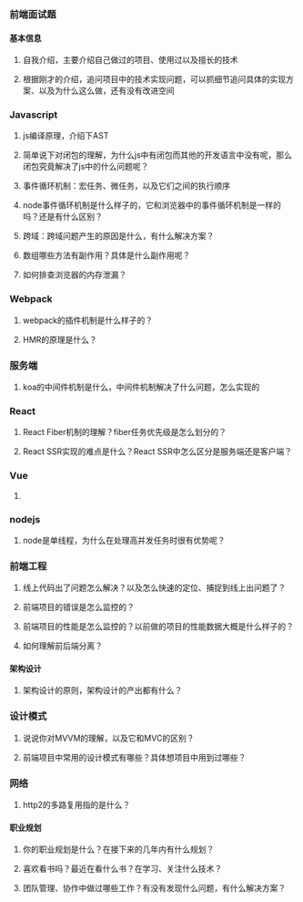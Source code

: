 ### 前端面试题

#### 基本信息

1. 自我介绍，主要介绍自己做过的项目、使用过以及擅长的技术

2. 根据刚才的介绍，追问项目中的技术实现问题，可以抓细节追问具体的实现方案、以及为什么这么做，还有没有改进空间


### Javascript

1. js编译原理，介绍下AST

2. 简单说下对闭包的理解，为什么js中有闭包而其他的开发语言中没有呢，那么闭包究竟解决了js中的什么问题呢？

3. 事件循环机制：宏任务、微任务，以及它们之间的执行顺序

4. node事件循环机制是什么样子的，它和浏览器中的事件循环机制是一样的吗？还是有什么区别？

5. 跨域：跨域问题产生的原因是什么，有什么解决方案？

6. 数组哪些方法有副作用？具体是什么副作用呢？

7. 如何排查浏览器的内存泄漏？ 

### Webpack

1. webpack的插件机制是什么样子的？

2. HMR的原理是什么？

### 服务端

1. koa的中间件机制是什么，中间件机制解决了什么问题，怎么实现的

### React

1. React Fiber机制的理解？fiber任务优先级是怎么划分的？

2. React SSR实现的难点是什么？React SSR中怎么区分是服务端还是客户端？

### Vue

1. 

### nodejs

1. node是单线程，为什么在处理高并发任务时很有优势呢？

### 前端工程

1. 线上代码出了问题怎么解决？以及怎么快速的定位、捕捉到线上出问题了？

2. 前端项目的错误是怎么监控的？

3. 前端项目的性能是怎么监控的？以前做的项目的性能数据大概是什么样子的？

4. 如何理解前后端分离？

#### 架构设计

1. 架构设计的原则，架构设计的产出都有什么？

### 设计模式

1. 说说你对MVVM的理解，以及它和MVC的区别？

2. 前端项目中常用的设计模式有哪些？具体想项目中用到过哪些？


### 网络

1. http2的多路复用指的是什么？

#### 职业规划

1. 你的职业规划是什么？在接下来的几年内有什么规划？

2. 喜欢看书吗？最近在看什么书？在学习、关注什么技术？

3. 团队管理、协作中做过哪些工作？有没有发现什么问题，有什么解决方案？
